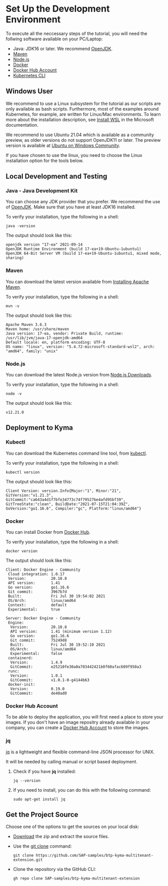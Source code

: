 # Set Up the Development Environment

To execute all the neccessary steps of the tutorial, you will need the follwing software available on your PC/Laptop:

* Java: JDK16 or later. We recommend [OpenJDK](https://openjdk.java.net/install/).
* [Maven](https://maven.apache.org/install.html)
* [Node.js](https://nodejs.org/en/download/)
* [Docker](https://hub.docker.com/)
* [Docker Hub Account](https://docs.docker.com/get-started/#download-and-install-docker) 
* [Kubernetes CLI](https://kubernetes.io/docs/tasks/tools/#kubectl)

## Windows User

We recommend to use a Linux subsystem for the tutorial as our scripts are only available as bash scripts. Furthermore, most of the examples around Kubernetes, for example, are written for Linux/Mac environments. To learn more about the installation description, see  [Install WSL](https://docs.microsoft.com/en-us/windows/wsl/install) in the Microsoft documentation. 

We recommend to use Ubuntu 21.04 which is available as a community preview, as older versions do not support OpenJDK11 or later. The preview version is available at [Ubuntu on Windows Community](https://www.microsoft.com/store/apps/9P9Q5ZH1HRR0). 

If you have chosen to use the linux, you need to choose the Linux installation option for the tools below.

## Local Development and Testing

### Java - Java Development Kit

You can choose any JDK provider that you prefer. We recommend the use of [OpenJDK](https://openjdk.java.net/install/). Make sure that you have at least JDK16 installed.

To verify your installation, type the following in a shell:
```shell
java -version
```

The output should look like this: 
```shell
openjdk version "17-ea" 2021-09-14
OpenJDK Runtime Environment (build 17-ea+19-Ubuntu-1ubuntu1)
OpenJDK 64-Bit Server VM (build 17-ea+19-Ubuntu-1ubuntu1, mixed mode, sharing)
```

### Maven
You can download the latest version available from [Installing Apache Maven](https://maven.apache.org/install.html).

To verify your installation, type the following in a shell:
```shell
mvn -v
```

The output should look like this: 
```shell
Apache Maven 3.6.3
Maven home: /usr/share/maven
Java version: 17-ea, vendor: Private Build, runtime: /usr/lib/jvm/java-17-openjdk-amd64
Default locale: en, platform encoding: UTF-8
OS name: "linux", version: "5.4.72-microsoft-standard-wsl2", arch: "amd64", family: "unix"
```

### Node.js
You can download the latest Node.js version from [Node.js Downloads](https://nodejs.org/en/download/). 

To verify your installation, type the following in a shell:
```shell
node -v
```

The output should look like this: 
```shell
v12.21.0
```

## Deployment to Kyma

### Kubectl
You can download the Kubernetes command line tool, from [kubectl](https://kubernetes.io/docs/tasks/tools/#kubectl). 

To verify your installation, type the following in a shell:
```shell
kubectl version
```

The output should look like this: 
```shell
Client Version: version.Info{Major:"1", Minor:"21", GitVersion:"v1.21.3", GitCommit:"ca643a4d1f7bfe34773c74f79527be4afd95bf39", GitTreeState:"clean", BuildDate:"2021-07-15T21:04:39Z", GoVersion:"go1.16.6", Compiler:"gc", Platform:"linux/amd64"}
```

### Docker
You can install Docker from [Docker Hub](https://hub.docker.com/).

To verify your installation, type the following in a shell:
```shell
docker version
```

The output should look like this: 
```shell
Client: Docker Engine - Community
 Cloud integration: 1.0.17
 Version:           20.10.8
 API version:       1.41
 Go version:        go1.16.6
 Git commit:        3967b7d
 Built:             Fri Jul 30 19:54:02 2021
 OS/Arch:           linux/amd64
 Context:           default
 Experimental:      true

Server: Docker Engine - Community
 Engine:
  Version:          20.10.8
  API version:      1.41 (minimum version 1.12)
  Go version:       go1.16.6
  Git commit:       75249d8
  Built:            Fri Jul 30 19:52:10 2021
  OS/Arch:          linux/amd64
  Experimental:     false
 containerd:
  Version:          1.4.9
  GitCommit:        e25210fe30a0a703442421b0f60afac609f950a3
 runc:
  Version:          1.0.1
  GitCommit:        v1.0.1-0-g4144b63
 docker-init:
  Version:          0.19.0
  GitCommit:        de40ad0
```

### Docker Hub Account
To be able to deploy the application, you will first need a place to store your images. If you don't have an image repositry already available in your company, you can create a [Docker Hub Account](https://docs.docker.com/get-started/#download-and-install-docker) to store the images.


### jq 

[jq](https://stedolan.github.io/jq/) is a lightweight and flexible command-line JSON processor for UNIX.

It will be needed by calling manual or script based deployment.


1. Check if you have **jq** installed:

   ```
   jq --version
   ```
2. If you need to install, you can do this with the following command: 
   ```
   sudo apt-get install jq
   ```

## Get the Project Source 

Choose one of the options to get the sources on your local disk:

* [Download](https://github.com/SAP-samples/btp-kyma-multitenant-extension/archive/refs/heads/main.zip) the zip and extract the source files.

* Use the [git clone](https://git-scm.com/) command: 
  ```
  git clone https://github.com/SAP-samples/btp-kyma-multitenant-extension.git
  ```
  
* Clone the repository via the GitHub CLI:
  ```
  gh repo clone SAP-samples/btp-kyma-multitenant-extension
  ```


